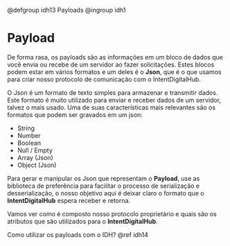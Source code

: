 @defgroup idh13 Payloads
@ingroup idh1

# Payload

De forma rasa, os payloads são as informações em um bloco de dados que você envia ou recebe de um servidor ao fazer solicitações. Estes blocos podem estar em vários formatos e um deles é o **Json**, que é o que usamos para criar nosso protocolo de comunicação com o IntentDigitalHub.
<br>

O Json é um formato de texto simples para armazenar e transmitir dados. Este formato é muito utilizado para enviar e receber dados de um servidor, talvez o mais usado. Uma de suas características mais relevantes são os formatos que podem ser gravados em um json:
   * String
   * Number
   * Boolean
   * Null / Empty
   * Array (Json)
   * Object (Json)

Para gerar e manipular os Json que representam o **Payload**, use as biblioteca de preferência para facilitar o processo de serialização e desserialização, o nosso objetivo aqui é deixar claro o formato que o **IntentDigitalHub** espera receber e retorna.

Vamos ver como é composto nosso protocolo proprietário e quais são os atributos que são utilizados para o **IntentDigitalHub**.
<br>

Como utilizar os payloads com o IDH? @ref idh14